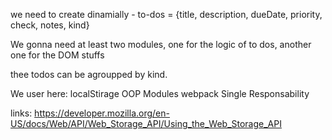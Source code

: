 
we need to create dinamially -
to-dos = {title, description, dueDate, priority, check, notes, kind} 

We gonna need at least two modules, one for the logic of to dos, another one for the DOM stuffs  

thee todos can be agroupped by kind. 

We user here: 
localStirage 
OOP 
Modules 
webpack
Single Responsability 

links: 
https://developer.mozilla.org/en-US/docs/Web/API/Web_Storage_API/Using_the_Web_Storage_API 
